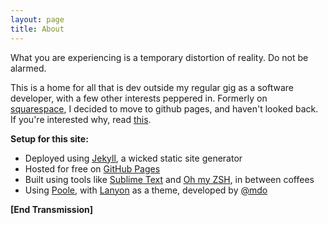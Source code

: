 ```yaml
---
layout: page
title: About
---
```


<p class="message">
  What you are experiencing is a temporary distortion of reality. Do not be alarmed.
</p>

This is a home for all that is dev outside my regular gig as a software developer, with a few other interests peppered in. Formerly on [squarespace](http://squarespace.com/), I decided to move to github pages, and haven't looked back. If you're interested why, read [this](http://quandrei.github.io/2014/03/20/github-pages-transition/).

<strong>Setup for this site:</strong>

* Deployed using [Jekyll](http://jekyllrb.com/), a wicked static site generator
* Hosted for free on [GitHub Pages](https://pages.github.com/)
* Built using tools like [Sublime Text](http://www.sublimetext.com/) and [Oh my ZSH](http://ohmyz.sh/), in between coffees
* Using [Poole](http://getpoole.com/), with [Lanyon](http://lanyon.getpoole.com/) as a theme, developed by [@mdo](https://twitter.com/mdo)


<strong>[End Transmission]</strong>